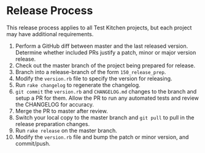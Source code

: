 # Release Process

This release process applies to all Test Kitchen projects, but each project may have additional requirements.

1. Perform a GitHub diff between master and the last released version. Determine whether included PRs justify a patch, minor or major version release.
2. Check out the master branch of the project being prepared for release.
3. Branch into a release-branch of the form `150_release_prep`.
4. Modify the `version.rb` file to specify the version for releasing.
5. Run `rake changelog` to regenerate the changelog.
6. `git commit` the `version.rb` and `CHANGELOG.md` changes to the branch and setup a PR for them. Allow the PR to run any automated tests and review the CHANGELOG for accuracy.
7. Merge the PR to master after review.
8. Switch your local copy to the master branch and `git pull` to pull in the release preparation changes.
9. Run `rake release` on the master branch.
10. Modify the `version.rb` file and bump the patch or minor version, and commit/push.
